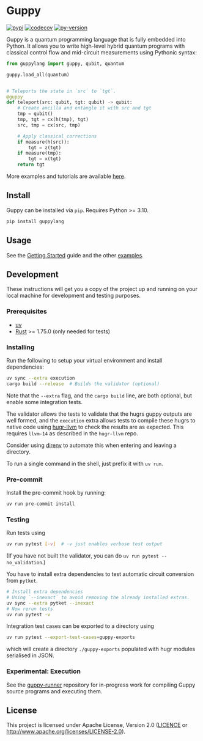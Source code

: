 # Guppy

[![pypi][]](https://pypi.org/project/guppylang/)
[![codecov][]](https://codecov.io/gh/CQCL/guppylang)
[![py-version][]](https://pypi.org/project/guppylang/)

  [codecov]: https://img.shields.io/codecov/c/gh/CQCL/guppylang?logo=codecov
  [py-version]: https://img.shields.io/pypi/pyversions/guppylang
  [pypi]: https://img.shields.io/pypi/v/guppylang

Guppy is a quantum programming language that is fully embedded into Python.
It allows you to write high-level hybrid quantum programs with classical control flow and mid-circuit measurements using Pythonic syntax:

```python
from guppylang import guppy, qubit, quantum

guppy.load_all(quantum)


# Teleports the state in `src` to `tgt`.
@guppy
def teleport(src: qubit, tgt: qubit) -> qubit:
    # Create ancilla and entangle it with src and tgt
    tmp = qubit()
    tmp, tgt = cx(h(tmp), tgt)
    src, tmp = cx(src, tmp)

    # Apply classical corrections
    if measure(h(src)):
        tgt = z(tgt)
    if measure(tmp):
        tgt = x(tgt)
    return tgt
```

More examples and tutorials are available [here][examples].

[examples]: ./examples/


## Install

Guppy can be installed via `pip`. Requires Python >= 3.10.

```sh
pip install guppylang
```


## Usage

See the [Getting Started][getting-started] guide and the other [examples].

[getting-started]: ./examples/1-Getting-Started.md


## Development

These instructions will get you a copy of the project up and running on your local machine for development and testing purposes.

### Prerequisites

- [uv](https://docs.astral.sh/uv/getting-started/installation/)
- [Rust](https://www.rust-lang.org/tools/install) >= 1.75.0  (only needed for tests)

### Installing

Run the following to setup your virtual environment and install dependencies:

```sh
uv sync --extra execution
cargo build --release  # Builds the validator (optional)
```

Note that the `--extra` flag, and the `cargo build` line, are both optional, but enable some integration tests.

The validator allows the tests to validate that the hugrs guppy outputs are well formed, and the `execution` extra allows tests to compile these hugrs to native code using [hugr-llvm](https://github.com/CQCL/hugr-llvm) to check the results are as expected.
This requires `llvm-14` as described in the `hugr-llvm` repo.

Consider using [direnv](https://direnv.net/docs/installation.html) to
automate this when entering and leaving a directory.

To run a single command in the shell, just prefix it with `uv run`.

### Pre-commit

Install the pre-commit hook by running:

```sh
uv run pre-commit install
```


### Testing

Run tests using

```sh
uv run pytest [-v]  # -v just enables verbose test output
```

(If you have not built the validator, you can do `uv run pytest --no_validation`.)

You have to install extra dependencies to test automatic circuit conversion from `pytket`.

```sh
# Install extra dependencies
# Using `--inexact` to avoid removing the already installed extras.
uv sync --extra pytket --inexact
# Now rerun tests
uv run pytest -v
```


Integration test cases can be exported to a directory using

```sh
uv run pytest --export-test-cases=guppy-exports
```

which will create a directory `./guppy-exports` populated with hugr modules serialised in JSON.

### Experimental: Execution

See the [guppy-runner](https://github.com/CQCL/guppy-runner) repository for in-progress work for compiling Guppy source programs and executing them.

## License

This project is licensed under Apache License, Version 2.0 ([LICENCE][] or http://www.apache.org/licenses/LICENSE-2.0).

  [LICENCE]: ./LICENCE
